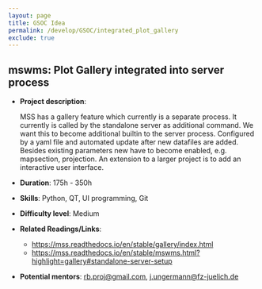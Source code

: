 ```yaml
---
layout: page 
title: GSOC Idea
permalink: /develop/GSOC/integrated_plot_gallery
exclude: true
---
```

## mswms: Plot Gallery integrated into server process

* **Project description**:

  MSS has a gallery feature which currently is a separate process. 
  It currently is called by the standalone server as additional command. 
  We want this to become additional builtin to the server process. 
  Configured by a yaml file and automated update after new datafiles are added. 
  Besides existing parameters new have to become enabled, e.g. mapsection, projection. 
  An extension to a larger project is to add an interactive user interface.

* **Duration**: 175h - 350h
* **Skills**: Python, QT, UI programming, Git
* **Difficulty level**: Medium
* **Related Readings/Links**:
  * https://mss.readthedocs.io/en/stable/gallery/index.html
  * https://mss.readthedocs.io/en/stable/mswms.html?highlight=gallery#standalone-server-setup
* **Potential mentors**: rb.proj@gmail.com, j.ungermann@fz-juelich.de